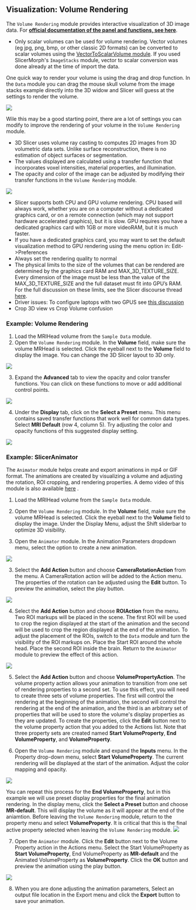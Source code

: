 ## Visualization: Volume Rendering
The `Volume Rendering` module provides interactive visualization of 3D image data. For [**official documentation of the panel and functions, see here**](https://slicer.readthedocs.io/en/latest/user_guide/modules/volumerendering.html).

* Only scalar volumes can be used for volume rendering. Vector volumes (eg jpg, png, bmp, or other classic 2D formats) can be converted to scalar volumes using the [VectorToScalarVolume module](https://www.slicer.org/wiki/Documentation/Nightly/Modules/VectorToScalarVolume). If you used SlicerMorph's `ImageStacks` module, vector to scalar conversion was done already at the time of import the data.

One quick way to render your volume is using the drag and drop function. In the `Data` module you can drag the mouse skull volume from the image stacks example directly into the 3D widow and Slicer will guess at the settings to render the volume. 

<img src="./DragDropVR.png">

Wile this may be a good starting point, there are a lot of settings you can modify to improve the rendering of your volume in the `Volume Rendering` module. 

* 3D Slicer uses volume ray casting to computes 2D images from 3D volumetric data sets. Unlike surface reconstruction, there is no estimation of object surfaces or segmentation.
* The values displayed are calculated using a transfer function that incorporates voxel intensities, material properties, and illumination.
* The opacity and color of the image can be adjusted by modifying their transfer functions in the `Volume Rendering` module.

 <img src="./volumeRenderTF.png">
 
* Slicer supports both CPU and GPU volume rendering. CPU based will always work, whether you are on a computer without a dedicated graphics card, or on a remote connection (which may not support hardware accelerated graphics), but it is slow. GPU requires you have a dedicated graphics card with 1GB or more videoRAM, but it is much faster. 
* If you have a dedicated graphics card, you may want to set the default visualization method to GPU rendering using the menu option in: Edit->Preferences 
* Always set the rendering quality to normal 
* The physical limits to the size of the volumes that can be rendered are determined by the graphics card RAM and MAX_3D_TEXTURE_SIZE. Every dimension of the image must be less than the value of the MAX_3D_TEXTURE_SIZE and the full dataset must fit into GPU’s RAM. For the full discussion on these limits, see the Slicer discourse thread [here](https://discourse.slicer.org/t/what-spec-gpu-is-required-for-gpu-volumentric-rendering/1596).
* Driver issues: To configure laptops with two GPUS see [this discussion](https://discourse.slicer.org/t/can-i-choose-which-gpu-to-use/3149)
* Crop 3D view vs Crop Volume confusion


### Example: Volume Rendering 
1. Load the MRIHead volume from the `Sample Data` module.
2. Open the `Volume Rendering` module. In the **Volume** field, make sure the volume MRHead is selected. Click the eyeball next to the **Volume** field to display the image. You can change the 3D Slicer layout to 3D only.

<img src="./initialDisplay.png">

3. Expand the **Advanced** tab to view the opacity and color transfer functions. You can click on these functions to move or add additional control points.
<img src="./initialTF.png">

4. Under the **Display** tab, click on the **Select a Preset** menu. This menu contains saved transfer functions that work well for common data types. Select **MRI Default** (row 4, column 5). Try adjusting the color and opacity functions of this suggested display setting.
<img src="./colorPreset.png">


### Example: SlicerAnimator
The `Animator` module helps create and export animations in mp4 or GIF format. The animations are created by visualizing a volume and adjusting the rotation, ROI cropping, and rendering properties. A demo video of this module is also available [here](https://youtu.be/9GBekYcJR4E) .

1. Load the MRIHead volume from the `Sample Data` module.

2. Open the `Volume Rendering` module. In the **Volume** field, make sure the volume MRHead is selected. Click the eyeball next to the **Volume** field to display the image. Under the Display Menu, adjust the Shift sliderbar to optimize 3D visibility.

2. Open the `Animator`  module. In the Animation Parameters dropdown menu, select the option to create a new animation. 
<img src="./animatorModule.png">

3. Select the **Add Action** button and choose **CameraRotationAction** from the menu. A CameraRotation action will be added to the Action menu. The properties of the rotation can be adjusted using the **Edit** button. To preview the animation, select the play button. 
<img src="./addCamera.png">

4. Select the **Add Action** button and choose **ROIAction** from the menu. Two ROI markups will be placed in the scene. The first ROI will be used to crop the region displayed at the start of the animation and the second will be used to crop the region displayed at the end of the animation. To adjust the placement of the ROIs, switch to the `Data` module and turn the visibility of the ROI markups on. Place the Start ROI around the whole head. Place the second ROI inside the brain. Return to the `Animator` module to preview the effect of this action. 
<img src="./selectROI.png">

5. Select the **Add Action** button and choose **VolumePropertyAction**. The volume property action allows your animation to transition from one set of rendering properties to a second set. To use this effect, you will need to create three sets of volume properties. The first will control the rendering at the beginning of the animation, the second will control the rendering at the end of the animation, and the third is an arbitrary set of properties that will be used to store the volume's display properties as they are updated. To create the properties, click the **Edit** button next to the volume property action that you added to the Actions list. Note that three property sets are created  named **Start VolumeProperty**, **End VolumeProperty**, and **VolumeProperty**. 

6. Open the `Volume Rendering` module and expand the **Inputs** menu. In the Property drop-down menu, select **Start VolumeProperty**. The current rendering will be displayed at the start of the animation. Adjust the color mapping and opacity. 
<img src="./startProperty.png">

You can repeat this process for the **End VolumeProperty**, but in this example we will use preset display properties for the final animation rendering. In the display menu, click the **Select a Preset** button and choose **MR-default**. This will display the volume as it will appear at the end of the aniamtion. Before leaving  the `Volume Rendering` module, return to the property menu and select **VolumeProperty**. It is critical that this is the final active property selected when leaving the `Volume Rendering` module.
<img src="./endProperty.png">

7. Open the `Animator` module. Click the **Edit** button next to the Volume Property action in the Actions menu. Select the Start VolumeProperty as **Start VolumeProperty**, End VolumeProperty as **MR-default** and the Animated VolumeProperty as **VolumeProperty**. Click the **OK** button and preview the animation using the play button.
<img src="./volumeProperty.png">

8. When you are done adjusting the animation parameters, Select an output file location in the Export menu and click the **Export** button to save your animation.
